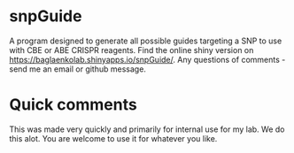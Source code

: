 # snpGuide
A program designed to generate all possible guides targeting a SNP to use with CBE or ABE CRISPR reagents. Find the online shiny version on https://baglaenkolab.shinyapps.io/snpGuide/. 
Any questions of comments - send me an email or github message. 

# Quick comments
This was made very quickly and primarily for internal use for my lab. We do this alot. You are welcome to use it for whatever you like. 
